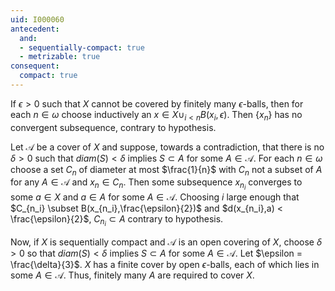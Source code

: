 ```yaml
---
uid: I000060
antecedent:
  and:
  - sequentially-compact: true
  - metrizable: true
consequent:
  compact: true
---
```

If $\epsilon > 0$ such that $X$ cannot be covered by finitely many $\epsilon$-balls, then for each $n \in \omega$ choose inductively an $x \in X \cup_{i<n} B(x_i,\epsilon)$. Then $\{x_n\}$ has no convergent subsequence, contrary to hypothesis.

Let $\mathcal{A}$ be a cover of $X$ and suppose, towards a contradiction, that there is no $\delta > 0$ such that $diam(S) < \delta$ implies $S \subset A$ for some $A \in \mathcal{A}$. For each $n \in \omega$ choose a set $C_n$ of diameter at most $\frac{1}{n}$ with $C_n$ not a subset of $A$ for any $A \in \mathcal{A}$ and $x_n \in C_n$. Then some subsequence $x_{n_i}$ converges to some $a \in X$ and $a \in A$ for some $A \in \mathcal{A}$. Choosing $i$ large enough that $C_{n_i} \subset B(x_{n_i},\frac{\epsilon}{2})$ and $d(x_{n_i},a) < \frac{\epsilon}{2}$, $C_{n_i} \subset A$ contrary to hypothesis.

Now, if $X$ is sequentially compact and $\mathcal{A}$ is an open covering of $X$, choose $\delta > 0$ so that $diam(S) < \delta$ implies $S \subset A$ for some $A \in \mathcal{A}$. Let $\epsilon = \frac{\delta}{3}$. $X$ has a finite cover by open $\epsilon$-balls, each of which lies in some $A \in \mathcal{A}$. Thus, finitely many $A$ are required to cover $X$.

